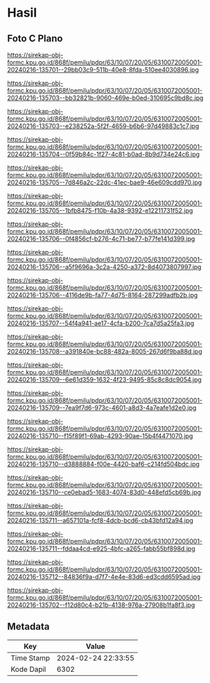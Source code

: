 # Hasil

## Foto C Plano

https://sirekap-obj-formc.kpu.go.id/868f/pemilu/pdpr/63/10/07/20/05/6310072005001-20240216-135701--29bb03c9-511b-40e8-8fda-510ee4030896.jpg

https://sirekap-obj-formc.kpu.go.id/868f/pemilu/pdpr/63/10/07/20/05/6310072005001-20240216-135703--bb32821b-9060-469e-b0ed-310695c9bd8c.jpg

https://sirekap-obj-formc.kpu.go.id/868f/pemilu/pdpr/63/10/07/20/05/6310072005001-20240216-135703--e238252a-5f2f-4659-b6b6-97d49883c1c7.jpg

https://sirekap-obj-formc.kpu.go.id/868f/pemilu/pdpr/63/10/07/20/05/6310072005001-20240216-135704--0f59b84c-1f27-4c81-b0ad-8b9d734e24c6.jpg

https://sirekap-obj-formc.kpu.go.id/868f/pemilu/pdpr/63/10/07/20/05/6310072005001-20240216-135705--7d846a2c-22dc-41ec-bae9-46e609cdd970.jpg

https://sirekap-obj-formc.kpu.go.id/868f/pemilu/pdpr/63/10/07/20/05/6310072005001-20240216-135705--1bfb8475-f10b-4a38-9392-e12211731f52.jpg

https://sirekap-obj-formc.kpu.go.id/868f/pemilu/pdpr/63/10/07/20/05/6310072005001-20240216-135706--0f4856cf-b276-4c71-be77-b77fe141d399.jpg

https://sirekap-obj-formc.kpu.go.id/868f/pemilu/pdpr/63/10/07/20/05/6310072005001-20240216-135706--a5f9696a-3c2a-4250-a372-8d4073807997.jpg

https://sirekap-obj-formc.kpu.go.id/868f/pemilu/pdpr/63/10/07/20/05/6310072005001-20240216-135706--4116de9b-fa77-4d75-8164-287299adfb2b.jpg

https://sirekap-obj-formc.kpu.go.id/868f/pemilu/pdpr/63/10/07/20/05/6310072005001-20240216-135707--54f4a941-ae17-4cfa-b200-7ca7d5a25fa3.jpg

https://sirekap-obj-formc.kpu.go.id/868f/pemilu/pdpr/63/10/07/20/05/6310072005001-20240216-135708--a391840e-bc88-482a-8005-267d6f9ba88d.jpg

https://sirekap-obj-formc.kpu.go.id/868f/pemilu/pdpr/63/10/07/20/05/6310072005001-20240216-135709--6e61d359-1632-4f23-9495-85c8c8dc9054.jpg

https://sirekap-obj-formc.kpu.go.id/868f/pemilu/pdpr/63/10/07/20/05/6310072005001-20240216-135709--7ea9f7d6-973c-4601-a8d3-4a7eafe1d2e0.jpg

https://sirekap-obj-formc.kpu.go.id/868f/pemilu/pdpr/63/10/07/20/05/6310072005001-20240216-135710--f15f89f1-69ab-4293-90ae-15b4f4471070.jpg

https://sirekap-obj-formc.kpu.go.id/868f/pemilu/pdpr/63/10/07/20/05/6310072005001-20240216-135710--d3888884-f00e-4420-baf6-c214fd504bdc.jpg

https://sirekap-obj-formc.kpu.go.id/868f/pemilu/pdpr/63/10/07/20/05/6310072005001-20240216-135710--ce0ebad5-1683-4074-83d0-448efd5cb69b.jpg

https://sirekap-obj-formc.kpu.go.id/868f/pemilu/pdpr/63/10/07/20/05/6310072005001-20240216-135711--a657101a-fcf8-4dcb-bcd6-cb43bfd12a94.jpg

https://sirekap-obj-formc.kpu.go.id/868f/pemilu/pdpr/63/10/07/20/05/6310072005001-20240216-135711--fddaa4cd-e925-4bfc-a265-fabb55bf898d.jpg

https://sirekap-obj-formc.kpu.go.id/868f/pemilu/pdpr/63/10/07/20/05/6310072005001-20240216-135712--84836f9a-d7f7-4e4e-83d6-ed3cdd6595ad.jpg

https://sirekap-obj-formc.kpu.go.id/868f/pemilu/pdpr/63/10/07/20/05/6310072005001-20240216-135702--f12d80c4-b21b-4138-976a-27908b1fa8f3.jpg


## Metadata

| Key        | Value               |
| ---------- | ------------------- |
| Time Stamp | 2024-02-24 22:33:55 |
| Kode Dapil | 6302                |



